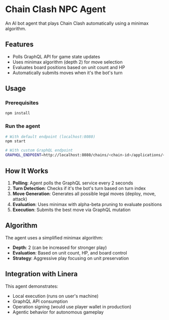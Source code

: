 # Chain Clash NPC Agent

An AI bot agent that plays Chain Clash automatically using a minimax algorithm.

## Features

- Polls GraphQL API for game state updates
- Uses minimax algorithm (depth 2) for move selection
- Evaluates board positions based on unit count and HP
- Automatically submits moves when it's the bot's turn

## Usage

### Prerequisites

```bash
npm install
```

### Run the agent

```bash
# With default endpoint (localhost:8080)
npm start

# With custom GraphQL endpoint
GRAPHQL_ENDPOINT=http://localhost:8080/chains/<chain-id>/applications/<app-id> npm start
```

## How It Works

1. **Polling**: Agent polls the GraphQL service every 2 seconds
2. **Turn Detection**: Checks if it's the bot's turn based on turn index
3. **Move Generation**: Generates all possible legal moves (deploy, move, attack)
4. **Evaluation**: Uses minimax with alpha-beta pruning to evaluate positions
5. **Execution**: Submits the best move via GraphQL mutation

## Algorithm

The agent uses a simplified minimax algorithm:
- **Depth**: 2 (can be increased for stronger play)
- **Evaluation**: Based on unit count, HP, and board control
- **Strategy**: Aggressive play focusing on unit preservation

## Integration with Linera

This agent demonstrates:
- Local execution (runs on user's machine)
- GraphQL API consumption
- Operation signing (would use player wallet in production)
- Agentic behavior for autonomous gameplay
